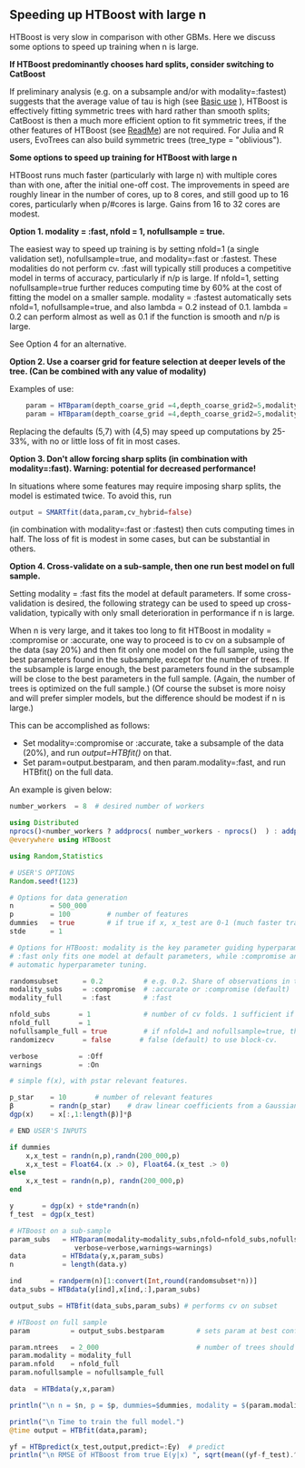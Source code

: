 
## Speeding up HTBoost with large n

HTBoost is very slow in comparison with other GBMs. Here we discuss some options to speed up training when n is large. 

**If HTBoost predominantly chooses hard splits, consider switching to CatBoost**

If preliminary analysis (e.g. on a subsample and/or with modality=:fastest) suggests that the average value of tau is high (see [Basic use](Basic_use.md) ), HTBoost is effectively fitting symmetric trees with hard rather than smooth splits; CatBoost is then a much more efficient option to fit symmetric trees, if the other features of HTBoost (see [ReadMe](../../../ReadMe.md)) are not required. For Julia and R users, EvoTrees can also build symmetric trees (tree_type = "oblivious"). 

**Some options to speed up training for HTBoost with large n**

HTBoost runs much faster (particularly with large n) with multiple cores than with one, after the initial one-off cost.
The improvements in speed are roughly linear in the number of cores, up to 8 cores, and still good up to 16 cores,
particularly when p/#cores is large. Gains from 16 to 32 cores are modest. 

**Option 1. modality = :fast, nfold = 1, nofullsample = true.** 

The easiest way to speed up training is by setting nfold=1 (a single validation set), nofullsample=true, and modality=:fast or :fastest. These modalities do not perform cv. 
:fast will typically still produces a competitive model in terms of accuracy, particularly if n/p is large.
If nfold=1, setting nofullsample=true further reduces computing time by 60% at the cost of fitting the model
on a smaller sample.
modality = :fastest automatically sets nfold=1, nofullsample=true, and also lambda = 0.2 instead of 0.1.
lambda = 0.2 can perform almost as well as 0.1 if the function is smooth and n/p is large.

See Option 4 for an alternative.

**Option 2. Use a coarser grid for feature selection at deeper levels of the tree. (Can be combined with any value of modality)** 

Examples of use: 
```julia
    param = HTBparam(depth_coarse_grid =4,depth_coarse_grid2=5,modality=:fast)
    param = HTBparam(depth_coarse_grid =4,depth_coarse_grid2=5,modality=:compromise)
```
Replacing the defaults (5,7) with (4,5) may speed up computations by 25-33%, with no or little loss of fit in most cases. 

**Option 3. Don't allow forcing sharp splits (in combination with modality=:fast). Warning: potential for decreased performance!**

In situations where some features may require imposing sharp splits, the model is estimated twice.
To avoid this, run 
```julia
output = SMARTfit(data,param,cv_hybrid=false)
```
(in combination with modality=:fast or :fastest) then cuts computing times in half. The loss of fit is modest in some cases, but can be substantial in others.

**Option 4. Cross-validate on a sub-sample, then one run best model on full sample.**

Setting modality = :fast fits the model at default parameters. If some cross-validation is desired, 
the following strategy can be used to speed up cross-validation, typically with only small deterioration in performance if n is large. 

When n is very large, and it takes too long to fit HTBoost in modality = :compromise or :accurate,
one way to proceed is to cv on a subsample of the data (say 20%) and then fit only one model on the full sample, using the best parameters found in the subsample, except for the number of trees.
If the subsample is large enough, the best parameters found in the subsample will be close to the best parameters in the full sample. (Again, the number of trees is optimized on the full sample.)
(Of course the subset is more noisy and will prefer simpler models, but the difference should be modest if n is large.)

This can be accomplished as follows:

- Set modality=:compromise or :accurate, take a subsample of the data (20%), and run *output=HTBfit()* on that.
- Set param=output.bestparam, and then param.modality=:fast, and run HTBfit() on the full data.
 
An example is given below: 

```julia
number_workers  = 8  # desired number of workers

using Distributed
nprocs()<number_workers ? addprocs( number_workers - nprocs()  ) : addprocs(0)
@everywhere using HTBoost

using Random,Statistics

# USER'S OPTIONS 
Random.seed!(123)

# Options for data generation 
n         = 500_000
p         = 100         # number of features 
dummies   = true        # if true if x, x_test are 0-1 (much faster training).
stde      = 1            

# Options for HTBoost: modality is the key parameter guiding hyperparameter tuning and learning rate.
# :fast only fits one model at default parameters, while :compromise and :accurate perform
# automatic hyperparameter tuning. 

randomsubset      = 0.2          # e.g. 0.2. Share of observations in the first sub-set 
modality_subs     = :compromise  # :accurate or :compromise (default)
modality_full     = :fast        # :fast

nfold_subs       = 1             # number of cv folds. 1 sufficient if the sub-sample is sufficiently large 
nfold_full       = 1         
nofullsample_full = true         # if nfold=1 and nofullsample=true, the model is not re-fitted on the full sample after validation          
randomizecv       = false       # false (default) to use block-cv.

verbose          = :Off
warnings         = :On

# simple f(x), with pstar relevant features.

p_star    = 10       # number of relevant features 
β         = randn(p_star)    # draw linear coefficients from a Gaussian distribution
dgp(x)    = x[:,1:length(β)]*β

# END USER'S INPUTS 

if dummies
    x,x_test = randn(n,p),randn(200_000,p) 
    x,x_test = Float64.(x .> 0), Float64.(x_test .> 0)
else
    x,x_test = randn(n,p), randn(200_000,p)    
end     

y       = dgp(x) + stde*randn(n)
f_test  = dgp(x_test)

# HTBoost on a sub-sample 
param_subs   = HTBparam(modality=modality_subs,nfold=nfold_subs,nofullsample=true,randomizecv=randomizecv,
                verbose=verbose,warnings=warnings)
data         = HTBdata(y,x,param_subs)
n            = length(data.y)

ind       = randperm(n)[1:convert(Int,round(randomsubset*n))]
data_subs = HTBdata(y[ind],x[ind,:],param_subs)

output_subs = HTBfit(data_subs,param_subs) # performs cv on subset

# HTBoost on full sample 
param          = output_subs.bestparam        # sets param at best configuration in subset, then modify where appropriate

param.ntrees   = 2_000                        # number of trees should not be from subsample! Early stopping must be on full sample.
param.modality = modality_full      
param.nfold    = nfold_full
param.nofullsample = nofullsample_full

data  = HTBdata(y,x,param)

println("\n n = $n, p = $p, dummies=$dummies, modality = $(param.modality)")

println("\n Time to train the full model.")
@time output = HTBfit(data,param);

yf = HTBpredict(x_test,output,predict=:Ey)  # predict
println("\n RMSE of HTBoost from true E(y|x) ", sqrt(mean((yf-f_test).^2)) )

```
